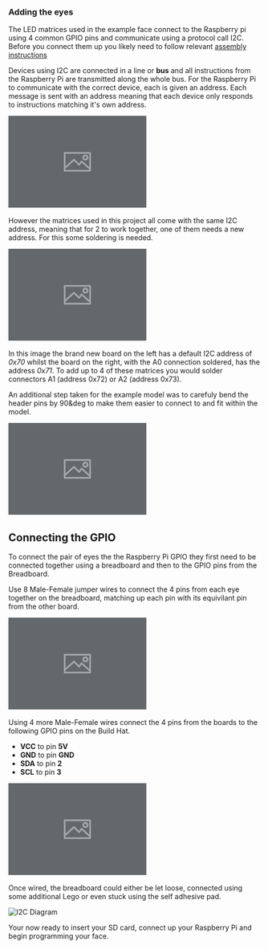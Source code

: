 ### Adding the eyes

The LED matrices used in the example face connect to the Raspberry pi using 4 common GPIO pins and communicate using a protocol call I2C. Before you connect them up you likely need to follow relevant [assembly instructions](https://learn.adafruit.com/adafruit-led-backpack/0-8-8x8-matrix-assembly)

Devices using I2C are connected in a line or **bus** and all instructions from the Raspberry Pi are transmitted along the whole bus. For the Raspberry Pi to communicate with the correct device, each is given an address. Each message is sent with an address meaning that each device only responds to instructions matching it's own address. 

![I2C Diagram](images/i2c.jpg)

However the matrices used in this project all come with the same I2C address, meaning that for 2 to work together, one of them needs a new address. For this some soldering is needed.

![Image of soldered / unsoldered board](images/soldering.jpg)

In this image the brand new board on the left has a default I2C address of *0x70* whilst the board on the right, with the A0 connection soldered, has the address *0x71*. To add up to 4 of these matrices you would solder connectors A1 (address 0x72) or A2 (address 0x73).

An additional step taken for the example model was to carefuly bend the header pins by 90&deg to make them easier to connect to and fit within the model.

![I2C Diagram](images/led_pins.jpg)


## Connecting the GPIO

To connect the pair of eyes the the Raspberry Pi GPIO they first need to be connected together using a breadboard and then to the GPIO pins from the Breadboard.

Use 8 Male-Female jumper wires to connect the 4 pins from each eye together on the breadboard, matching up each pin with its equivilant pin from the other board.

![I2C Diagram](images/breadboard_pins.jpg)

Using 4 more Male-Female wires connect the 4 pins from the boards to the following GPIO pins on the Build Hat.

- **VCC** to pin **5V**
- **GND** to pin **GND**
- **SDA** to pin **2**
- **SCL** to pin **3**

![I2C Diagram](images/gpio_pins.jpg)

Once wired, the breadboard could either be let loose, connected using some additional Lego or even stuck using the self adhesive pad.

![I2C Diagram](images/stick_breadboard.jpg)

Your now ready to insert your SD card, connect up your Raspberry Pi and begin programming your face.






